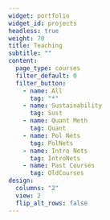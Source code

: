 ```yaml
---
widget: portfolio
widget_id: projects
headless: true
weight: 70
title: Teaching
subtitle: ""
content:
  page_type: courses
  filter_default: 0
  filter_button:
    - name: All
      tag: "*"
    - name: Sustainability
      tag: Sust
    - name: Quant Meth
      tag: Quant
    - name: Pol Nets 
      tag: PolNets
    - name: Intro Nets
      tag: IntroNets
    - name: Past Courses
      tag: OldCourses   
design:
  columns: "2"
  view: 2
  flip_alt_rows: false
---
```

